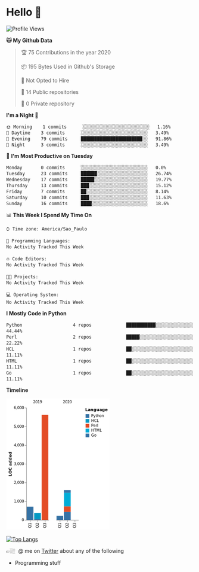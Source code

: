 # Hello 🤙

<!--START_SECTION:waka-->
![Profile Views](http://img.shields.io/badge/Profile%20Views-108-blue)

**🐱 My Github Data** 

> 🏆 75 Contributions in the year 2020
 > 
> 📦 195 Bytes Used in Github's Storage 
 > 
> 🚫 Not Opted to Hire
 > 
> 📜 14 Public repositories
 > 
> 🔑 0 Private repository 
 > 
**I'm a Night 🦉** 

```text
🌞 Morning    1 commits      ░░░░░░░░░░░░░░░░░░░░░░░░░   1.16% 
🌆 Daytime    3 commits      ░░░░░░░░░░░░░░░░░░░░░░░░░   3.49% 
🌃 Evening    79 commits     ███████████████████████░░   91.86% 
🌙 Night      3 commits      ░░░░░░░░░░░░░░░░░░░░░░░░░   3.49%

```
📅 **I'm Most Productive on Tuesday** 

```text
Monday       0 commits      ░░░░░░░░░░░░░░░░░░░░░░░░░   0.0% 
Tuesday      23 commits     ██████░░░░░░░░░░░░░░░░░░░   26.74% 
Wednesday    17 commits     █████░░░░░░░░░░░░░░░░░░░░   19.77% 
Thursday     13 commits     ███░░░░░░░░░░░░░░░░░░░░░░   15.12% 
Friday       7 commits      ██░░░░░░░░░░░░░░░░░░░░░░░   8.14% 
Saturday     10 commits     ███░░░░░░░░░░░░░░░░░░░░░░   11.63% 
Sunday       16 commits     ████░░░░░░░░░░░░░░░░░░░░░   18.6%

```


📊 **This Week I Spend My Time On** 

```text
⌚︎ Time zone: America/Sao_Paulo

💬 Programming Languages: 
No Activity Tracked This Week

🔥 Code Editors: 
No Activity Tracked This Week

🐱‍💻 Projects: 
No Activity Tracked This Week

💻 Operating System: 
No Activity Tracked This Week

```

**I Mostly Code in Python** 

```text
Python                   4 repos             ███████████░░░░░░░░░░░░░░   44.44% 
Perl                     2 repos             █████░░░░░░░░░░░░░░░░░░░░   22.22% 
HCL                      1 repos             ██░░░░░░░░░░░░░░░░░░░░░░░   11.11% 
HTML                     1 repos             ██░░░░░░░░░░░░░░░░░░░░░░░   11.11% 
Go                       1 repos             ██░░░░░░░░░░░░░░░░░░░░░░░   11.11%

```


**Timeline**

![Chart not found](https://github.com/fabio-e-azevedo/fabio-e-azevedo/blob/master/charts/bar_graph.png) 


<!--END_SECTION:waka-->

[![Top Langs](https://github-readme-stats.vercel.app/api/top-langs/?username=fabio-e-azevedo&layout=compact&theme=dark)](https://github.com/anuraghazra/github-readme-stats)

👉🏼&nbsp; @ me on [Twitter](https://twitter.com/fabioeazevedo) about any of the following 
- Programming stuff 
